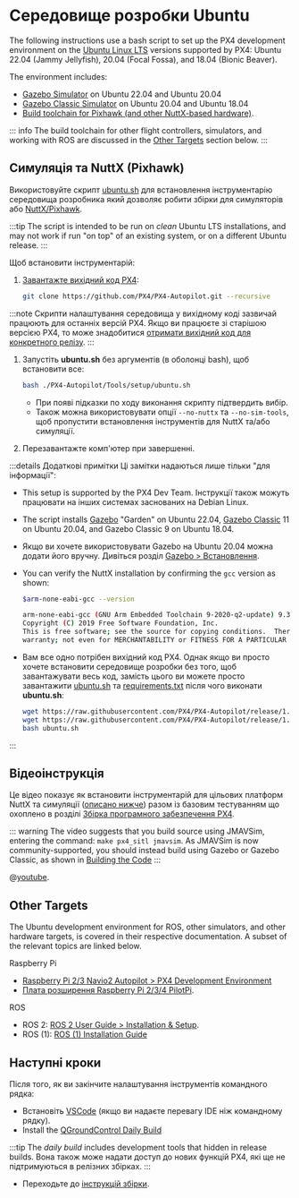 # Середовище розробки Ubuntu

The following instructions use a bash script to set up the PX4 development environment on the [Ubuntu Linux LTS](https://wiki.ubuntu.com/LTS) versions supported by PX4: Ubuntu 22.04 (Jammy Jellyfish), 20.04 (Focal Fossa), and 18.04 (Bionic Beaver).

The environment includes:

- [Gazebo Simulator](../sim_gazebo_gz/index.md) on Ubuntu 22.04 and Ubuntu 20.04
- [Gazebo Classic Simulator](../sim_gazebo_classic/index.md) on Ubuntu 20.04 and Ubuntu 18.04
- [Build toolchain for Pixhawk (and other NuttX-based hardware)](../dev_setup/building_px4.md#nuttx-pixhawk-based-boards).

::: info The build toolchain for other flight controllers, simulators, and working with ROS are discussed in the [Other Targets](#other-targets) section below.
:::

## Симуляція та NuttX (Pixhawk)

Використовуйте скрипт [ubuntu.sh](https://github.com/PX4/PX4-Autopilot/blob/release/1.15/Tools/setup/ubuntu.sh) для встановлення інструментарію середовища розробника який дозволяє робити збірки для симуляторів або [NuttX/Pixhawk](../dev_setup/building_px4.md#nuttx-pixhawk-based-boards).

:::tip
The script is intended to be run on _clean_ Ubuntu LTS installations, and may not work if run "on top" of an existing system, or on a different Ubuntu release.
:::

Щоб встановити інструментарій:

1. [Завантажте вихідний код PX4](../dev_setup/building_px4.md):

   ```sh
   git clone https://github.com/PX4/PX4-Autopilot.git --recursive
   ```

:::note
Скрипти налаштування середовища у вихідному коді зазвичай працюють для останніх версій PX4. Якщо ви працюєте зі старішою версією PX4, то може знадобитися [отримати вихідний код для конкретного релізу](../contribute/git_examples.md#get-a-specific-release).
:::

1. Запустіть **ubuntu.sh** без аргументів (в оболонці bash), щоб встановити все:

   ```sh
   bash ./PX4-Autopilot/Tools/setup/ubuntu.sh
   ```

   - При появі підказки по ходу виконання скрипту підтвердить вибір.
   - Також можна використовувати опції `--no-nuttx` та `--no-sim-tools`, щоб пропустити встановлення інструментів для NuttX та/або симуляції.

1. Перезавантажте комп'ютер при завершенні.

:::details
Додаткові примітки Ці замітки надаються лише тільки "для інформації":

- This setup is supported by the PX4 Dev Team. Інструкції також можуть працювати на інших системах заснованих на Debian Linux.
- The script installs [Gazebo](../sim_gazebo_gz/index.md) "Garden" on Ubuntu 22.04, [Gazebo Classic](../sim_gazebo_classic/index.md) 11 on Ubuntu 20.04, and Gazebo Classic 9 on Ubuntu 18.04.
- Якщо ви хочете використовувати Gazebo на Ubuntu 20.04 можна додати його вручну. Дивіться розділ [Gazebo > Встановлення](../sim_gazebo_gz/README.md#installation-ubuntu-linux).
- You can verify the NuttX installation by confirming the `gcc` version as shown:

  ```sh
  $arm-none-eabi-gcc --version

  arm-none-eabi-gcc (GNU Arm Embedded Toolchain 9-2020-q2-update) 9.3.1 20200408 (release)
  Copyright (C) 2019 Free Software Foundation, Inc.
  This is free software; see the source for copying conditions.  There is NO
  warranty; not even for MERCHANTABILITY or FITNESS FOR A PARTICULAR PURPOSE.
  ```

- Вам все одно потрібен вихідний код PX4. Однак якщо ви просто хочете встановити середовище розробки без того, щоб завантажувати весь код, замість цього ви можете просто завантажити  [ubuntu.sh](https://github.com/PX4/PX4-Autopilot/blob/release/1.15/Tools/setup/ubuntu.sh) та [requirements.txt](https://github.com/PX4/PX4-Autopilot/blob/release/1.15/Tools/setup/requirements.txt) після чого виконати **ubuntu.sh**:

  ```sh
  wget https://raw.githubusercontent.com/PX4/PX4-Autopilot/release/1.15/Tools/setup/ubuntu.sh
  wget https://raw.githubusercontent.com/PX4/PX4-Autopilot/release/1.15/Tools/setup/requirements.txt
  bash ubuntu.sh
  ```


:::

## Відеоінструкція

Це відео показує як встановити інструментарій для цільових платформ NuttX та симуляції ([описано нижче](#simulation-and-nuttx-pixhawk-targets)) разом із базовим тестуванням що охоплено в розділі [Збірка програмного забезпечення PX4](../dev_setup/building_px4.md).

::: warning
The video suggests that you build source using JMAVSim, entering the command: `make px4_sitl jmavsim`. As JMAVSim is now community-supported, you should instead build using Gazebo or Gazebo Classic, as shown in [Building the Code](../dev_setup/building_px4.md#first-build-using-a-simulator)
:::

@[youtube](https://youtu.be/OtValQdAdrU).

## Other Targets

The Ubuntu development environment for ROS, other simulators, and other hardware targets, is covered in their respective documentation. A subset of the relevant topics are linked below.

Raspberry Pi

- [Raspberry Pi 2/3 Navio2 Autopilot > PX4 Development Environment](../flight_controller/raspberry_pi_navio2.md#px4-development-environment)
- [Плата розширення Raspberry Pi 2/3/4 PilotPi](../flight_controller/raspberry_pi_pilotpi.md).

ROS

- ROS 2: [ROS 2 User Guide > Installation & Setup](../ros2/user_guide.md#installation-setup).
- ROS (1): [ROS (1) Installation Guide](../ros/mavros_installation.md)

## Наступні кроки

Після того, як ви закінчите налаштування інструментів командного рядка:

- Встановіть [VSCode](../dev_setup/vscode.md) (якщо ви надаєте перевагу IDE ніж командному рядку).
- Install the [QGroundControl Daily Build](../dev_setup/qgc_daily_build.md)

:::tip
The _daily build_ includes development tools that hidden in release builds. Вона також може надати доступ до нових функцій PX4, які ще не підтримуються в релізних збірках.
:::

- Переходьте до [інструкцій збірки](../dev_setup/building_px4.md).
